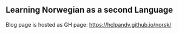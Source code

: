 ## Learning Norwegian as a second Language

Blog page is hosted as GH page: https://hclpandv.github.io/norsk/

